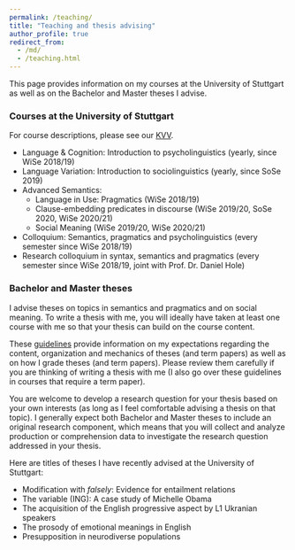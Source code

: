 ```yaml
---
permalink: /teaching/
title: "Teaching and thesis advising"
author_profile: true
redirect_from: 
  - /md/
  - /teaching.html
---
```


This page provides information on my courses at the University of Stuttgart as well as on the Bachelor and Master theses I advise. 

### Courses at the University of Stuttgart

For course descriptions, please see our [KVV](https://www.ling.uni-stuttgart.de/institut/ifla/lehre/kvv/).

* Language & Cognition: Introduction to psycholinguistics (yearly, since WiSe 2018/19)
* Language Variation: Introduction to sociolinguistics (yearly, since SoSe 2019)
* Advanced Semantics:
	* Language in Use: Pragmatics (WiSe 2018/19)
	* Clause-embedding predicates in discourse (WiSe 2019/20, SoSe 2020, WiSe 2020/21)
	* Social Meaning (WiSe 2019/20, WiSe 2020/21)
* Colloquium: Semantics, pragmatics and psycholinguistics (every semester since WiSe 2018/19)
* Research colloquium in syntax, semantics and pragmatics (every semester since WiSe 2018/19, joint with Prof. Dr. Daniel Hole)

### Bachelor and Master theses

I advise theses on topics in semantics and pragmatics and on social meaning. To write a thesis with me, you will ideally have taken at least one course with me so that your thesis can build on the course content. 

These [guidelines](https://github.com/judith-tonhauser/teaching-materials/blob/master/6_paper-and-thesis-guidelines.pdf) provide information on my expectations regarding the content, organization and mechanics of theses (and term papers) as well as on how I grade theses (and term papers). Please review them carefully if you are thinking of writing a thesis with me (I also go over these guidelines in courses that require a term paper).

You are welcome to develop a research question for your thesis based on your own interests (as long as I feel comfortable advising a thesis on that topic). I generally expect both Bachelor and Master theses to include an original research component, which means that you will collect and analyze production or comprehension data to investigate the research question addressed in your thesis.

Here are titles of theses I have recently advised at the University of Stuttgart:
* Modification with <i>falsely</i>: Evidence for entailment relations
* The variable (ING): A case study of Michelle Obama
* The acquisition of the English progressive aspect by L1 Ukranian speakers
* The prosody of emotional meanings in English
* Presupposition in neurodiverse populations

